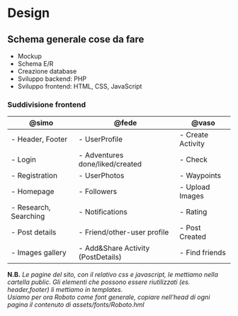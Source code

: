 # Design

## Schema generale cose da fare
- Mockup 
- Schema E/R 
- Creazione database 
- Sviluppo backend: PHP
- Sviluppo frontend: HTML, CSS, JavaScript

### Suddivisione frontend

| @simo                | @fede                              | @vaso                      |
|----------------------|------------------------------------|----------------------------|
| - Header, Footer     | - UserProfile                      | - Create Activity          |
| - Login              |     - Adventures done/liked/created|     - Check                |
| - Registration       |     - UserPhotos                   |     - Waypoints            |
| - Homepage           |     - Followers                    |     - Upload Images        |
| - Research, Searching|     - Notifications                |     - Rating               |
| - Post details       | - Friend/other-user profile        |     - Post Created         |
|   - Images gallery   | - Add&Share Activity (PostDetails) | - Find friends             |

**N.B.** *Le pagine del sito, con il relativo css e javascript, le mettiamo nella cartella public. Gli elementi che possono essere riutilizzati (es. header,footer) li mettiamo in templates. <br> Usiamo per ora Roboto come font generale, copiare nell'head di ogni pagina il contenuto di assets/fonts/Roboto.hml*